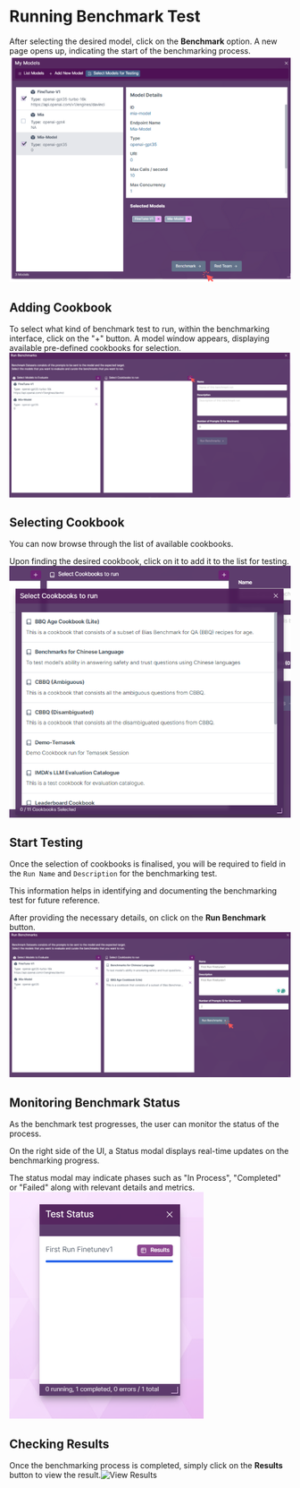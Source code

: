 # Running Benchmark Test
After selecting the desired model, click on the **Benchmark** option. A new page opens up, indicating the start of the benchmarking process.
![Choose Action](../res/MS5.png)

## Adding Cookbook
To select what kind of benchmark test to run, within the benchmarking interface, click on the "+" button. A model window appears, displaying available pre-defined cookbooks for selection.
![Add Cookbook](../res/MS6.png)

## Selecting Cookbook
You can now browse through the list of available cookbooks.

Upon finding the desired cookbook, click on it to add it to the list for testing.
![Select Cookbook](../res/MS7.png)

## Start Testing
Once the selection of cookbooks is finalised, you will be required to field in the `Run Name` and `Description` for the benchmarking test.

This information helps in identifying and documenting the benchmarking test for future reference. 

After providing the necessary details, on click on the **Run Benchmark** button.
![Run Benchmark](../res/MS8.png)


## Monitoring Benchmark Status
As the benchmark test progresses, the user can monitor the status of the process.

On the right side of the UI, a Status modal displays real-time updates on the benchmarking progress.

The status modal may indicate phases such as "In Process", "Completed" or "Failed" along with relevant details and metrics.<br/>![Benchmark Status](../res/MS9.png)

## Checking Results
Once the benchmarking process is completed, simply click on the **Results** button to view the result.![View Results](/res/MS10.png)
